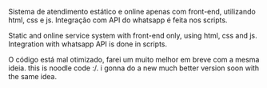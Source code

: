 Sistema de atendimento estático e online apenas com front-end, utilizando html, css e js. Integração com API do whatsapp é feita nos scripts.

Static and online service system with front-end only, using html, css and js. Integration with whatsapp API is done in scripts.

O código está mal otimizado, farei um muito melhor em breve com a mesma ideia.
this is noodle code :/. i gonna do a new much better version soon with the same idea.
